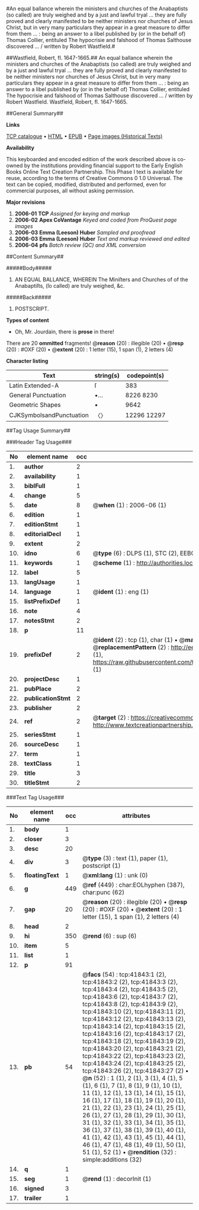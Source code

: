 #An equal ballance wherein the ministers and churches of the Anabaptists (so called) are truly weighed and by a just and lawful tryal ... they are fully proved and clearly manifested to be neither ministers nor churches of Jesus Christ, but in very many particulars they appear in a great measure to differ from them ... : being an answer to a libel published by (or in the behalf of) Thomas Collier, entituled The hypocrisie and falshood of Thomas Salthouse discovered ... / written by Robert Wastfield.#

##Wastfield, Robert, fl. 1647-1665.##
An equal ballance wherein the ministers and churches of the Anabaptists (so called) are truly weighed and by a just and lawful tryal ... they are fully proved and clearly manifested to be neither ministers nor churches of Jesus Christ, but in very many particulars they appear in a great measure to differ from them ... : being an answer to a libel published by (or in the behalf of) Thomas Collier, entituled The hypocrisie and falshood of Thomas Salthouse discovered ... / written by Robert Wastfield.
Wastfield, Robert, fl. 1647-1665.

##General Summary##

**Links**

[TCP catalogue](http://www.ota.ox.ac.uk/tcp/)  • 
[HTML](http://tei.it.ox.ac.uk/tcp/Texts-HTML/free/A65/A65230.html)  • 
[EPUB](http://tei.it.ox.ac.uk/tcp/Texts-EPUB/free/A65/A65230.epub) • 
[Page images (Historical Texts)](https://data.historicaltexts.jisc.ac.uk/view?pubId=eebo-08793245e&pageId=eebo-08793245e-41843-1)

**Availability**

This keyboarded and encoded edition of the
	       work described above is co-owned by the institutions
	       providing financial support to the Early English Books
	       Online Text Creation Partnership. This Phase I text is
	       available for reuse, according to the terms of Creative
	       Commons 0 1.0 Universal. The text can be copied,
	       modified, distributed and performed, even for
	       commercial purposes, all without asking permission.

**Major revisions**

1. __2006-01__ __TCP__ *Assigned for keying and markup*
1. __2006-02__ __Apex CoVantage__ *Keyed and coded from ProQuest page images*
1. __2006-03__ __Emma (Leeson) Huber__ *Sampled and proofread*
1. __2006-03__ __Emma (Leeson) Huber__ *Text and markup reviewed and edited*
1. __2006-04__ __pfs__ *Batch review (QC) and XML conversion*

##Content Summary##

#####Body#####

1. AN EQUAL BALLANCE, WHEREIN The Miniſters and Churches of of the Anabaptiſts, (ſo called) are truly weighed, &c.

#####Back#####

1. POSTSCRIPT.

**Types of content**

  * Oh, Mr. Jourdain, there is **prose** in there!

There are 20 **ommitted** fragments! 
 @__reason__ (20) : illegible (20)  •  @__resp__ (20) : #OXF (20)  •  @__extent__ (20) : 1 letter (15), 1 span (1), 2 letters (4)

**Character listing**


|Text|string(s)|codepoint(s)|
|---|---|---|
|Latin Extended-A|ſ|383|
|General Punctuation|•…|8226 8230|
|Geometric Shapes|▪|9642|
|CJKSymbolsandPunctuation|〈〉|12296 12297|

##Tag Usage Summary##

###Header Tag Usage###

|No|element name|occ|attributes|
|---|---|---|---|
|1.|__author__|2||
|2.|__availability__|1||
|3.|__biblFull__|1||
|4.|__change__|5||
|5.|__date__|8| @__when__ (1) : 2006-06 (1)|
|6.|__edition__|1||
|7.|__editionStmt__|1||
|8.|__editorialDecl__|1||
|9.|__extent__|2||
|10.|__idno__|6| @__type__ (6) : DLPS (1), STC (2), EEBO-CITATION (1), OCLC (1), VID (1)|
|11.|__keywords__|1| @__scheme__ (1) : http://authorities.loc.gov/ (1)|
|12.|__label__|5||
|13.|__langUsage__|1||
|14.|__language__|1| @__ident__ (1) : eng (1)|
|15.|__listPrefixDef__|1||
|16.|__note__|4||
|17.|__notesStmt__|2||
|18.|__p__|11||
|19.|__prefixDef__|2| @__ident__ (2) : tcp (1), char (1)  •  @__matchPattern__ (2) : ([0-9\-]+):([0-9IVX]+) (1), (.+) (1)  •  @__replacementPattern__ (2) : http://eebo.chadwyck.com/downloadtiff?vid=$1&page=$2 (1), https://raw.githubusercontent.com/textcreationpartnership/Texts/master/tcpchars.xml#$1 (1)|
|20.|__projectDesc__|1||
|21.|__pubPlace__|2||
|22.|__publicationStmt__|2||
|23.|__publisher__|2||
|24.|__ref__|2| @__target__ (2) : https://creativecommons.org/publicdomain/zero/1.0/ (1), http://www.textcreationpartnership.org/docs/. (1)|
|25.|__seriesStmt__|1||
|26.|__sourceDesc__|1||
|27.|__term__|1||
|28.|__textClass__|1||
|29.|__title__|3||
|30.|__titleStmt__|2||


###Text Tag Usage###

|No|element name|occ|attributes|
|---|---|---|---|
|1.|__body__|1||
|2.|__closer__|3||
|3.|__desc__|20||
|4.|__div__|3| @__type__ (3) : text (1), paper (1), postscript (1)|
|5.|__floatingText__|1| @__xml:lang__ (1) : unk (0)|
|6.|__g__|449| @__ref__ (449) : char:EOLhyphen (387), char:punc (62)|
|7.|__gap__|20| @__reason__ (20) : illegible (20)  •  @__resp__ (20) : #OXF (20)  •  @__extent__ (20) : 1 letter (15), 1 span (1), 2 letters (4)|
|8.|__head__|2||
|9.|__hi__|350| @__rend__ (6) : sup (6)|
|10.|__item__|5||
|11.|__list__|1||
|12.|__p__|91||
|13.|__pb__|54| @__facs__ (54) : tcp:41843:1 (2), tcp:41843:2 (2), tcp:41843:3 (2), tcp:41843:4 (2), tcp:41843:5 (2), tcp:41843:6 (2), tcp:41843:7 (2), tcp:41843:8 (2), tcp:41843:9 (2), tcp:41843:10 (2), tcp:41843:11 (2), tcp:41843:12 (2), tcp:41843:13 (2), tcp:41843:14 (2), tcp:41843:15 (2), tcp:41843:16 (2), tcp:41843:17 (2), tcp:41843:18 (2), tcp:41843:19 (2), tcp:41843:20 (2), tcp:41843:21 (2), tcp:41843:22 (2), tcp:41843:23 (2), tcp:41843:24 (2), tcp:41843:25 (2), tcp:41843:26 (2), tcp:41843:27 (2)  •  @__n__ (52) : 1 (1), 2 (1), 3 (1), 4 (1), 5 (1), 6 (1), 7 (1), 8 (1), 9 (1), 10 (1), 11 (1), 12 (1), 13 (1), 14 (1), 15 (1), 16 (1), 17 (1), 18 (1), 19 (1), 20 (1), 21 (1), 22 (1), 23 (1), 24 (1), 25 (1), 26 (1), 27 (1), 28 (1), 29 (1), 30 (1), 31 (1), 32 (1), 33 (1), 34 (1), 35 (1), 36 (1), 37 (1), 38 (1), 39 (1), 40 (1), 41 (1), 42 (1), 43 (1), 45 (1), 44 (1), 46 (1), 47 (1), 48 (1), 49 (1), 50 (1), 51 (1), 52 (1)  •  @__rendition__ (32) : simple:additions (32)|
|14.|__q__|1||
|15.|__seg__|1| @__rend__ (1) : decorInit (1)|
|16.|__signed__|3||
|17.|__trailer__|1||
